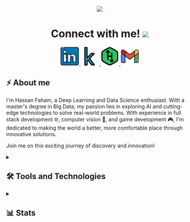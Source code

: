 <p align="center">
  <img src="https://capsule-render.vercel.app/api?type=waving&height=150&color=gradient&text=Hey%20there%20👋,%20I'm%20Hassan%20Faham!&section=header&reversal=true&fontAlign=48&animation=fadeIn&fontAlignY=34&fontSize=40"/> 
</p>

<h1 align="center">
  Connect with me! <img src="https://media.giphy.com/media/mGcNjsfWAjY5AEZNw6/giphy.gif" width="50">
</h1>

<p align="center">
<a href="https://www.linkedin.com/in/hassan-faham">
  <img height="50" src="https://github.com/hassanfaham/hassanfaham/blob/main/assets/linkedin.svg"/>
</a>
<a href="https://www.kaggle.com/rikarikun">
  <img height="50" src="https://github.com/hassanfaham/hassanfaham/blob/main/assets/kaggle.svg"/>
</a>
<a href="https://www.hackerrank.com/profile/rikari_kun">
  <img height="50" src="https://github.com/hassanfaham/hassanfaham/blob/main/assets/hackerrank.svg"/>
</a>
<a href="mailto:hassanfaham789@gmail.com">
  <img height="50" src="https://github.com/hassanfaham/hassanfaham/blob/main/assets/google-mail.svg"/>
</a>

<h2>⚡️ About me </h2>
    <p>I'm Hassan Faham, a Deep Learning and Data Science enthusiast. With a master's degree in Big Data, my passion lies in exploring AI and cutting-edge technologies to solve real-world problems. With experience in full stack development 🌐, computer vision 🤖, and game development 🎮, I'm dedicated to making the world a better, more comfortable place through innovative solutions.</p>
    <p>Join me on this exciting journey of discovery and innovation!</p>


<details> 
  <summary><h2>🛠️ Tools and Technologies</h2></summary>
  <!-- Some badges are from https://github.com/Ileriayo/markdown-badges -->

  <h3>👨‍💻 Programming and Markup Languages</h3>

  <p>
      <a href=""><img alt="C#" src="https://custom-icon-badges.demolab.com/badge/C%23-68217A.svg?logo=cs2&logoColor=white"></a>
      <a href=""><img alt="CSS" src="https://img.shields.io/badge/CSS-1572B6.svg?logo=css3&logoColor=white"></a>
      <a href="l"><img alt="HTML" src="https://img.shields.io/badge/HTML-E34F26.svg?logo=html5&logoColor=white"></a>
      <a href=""><img alt="Java" src="https://custom-icon-badges.demolab.com/badge/Java-007396.svg?logo=java&logoColor=white"></a>
      <a href=""><img alt="JavaScript" src="https://img.shields.io/badge/JavaScript-F7DF1E.svg?logo=javascript&logoColor=black"></a>
      <a href=""><img alt="LaTeX" src="https://img.shields.io/badge/LaTeX-008080.svg?logo=LaTeX&logoColor=white"></a>
      <a href=""><img alt="Python" src="https://img.shields.io/badge/Python-14354C.svg?logo=python&logoColor=white"></a>
      <a href=""><img alt="R" src="https://img.shields.io/badge/R-276DC3.svg?logo=r&logoColor=white"></a>
      <a href=""><img alt="SQL" src="https://custom-icon-badges.demolab.com/badge/SQL-025E8C.svg?logo=database&logoColor=white"></a>
      <a href=""><img alt="TypeScript" src="https://img.shields.io/badge/TypeScript-007ACC.svg?logo=typescript&logoColor=white"></a>
  </p>

  <h3>🖥️/🕹️ Web and game Development</h3>

  <p>
      <a href="#"><img alt="Bootstrap" src="https://img.shields.io/badge/Bootstrap-7952B3.svg?logo=bootstrap&logoColor=white"></a>
      <a href="#"><img alt="Express.js" src="https://img.shields.io/badge/Express.js-404d59.svg?logo=express&logoColor=white"></a>
      <a href="#"><img alt="Flask" src="https://img.shields.io/badge/Flask-000000.svg?logo=flask&logoColor=white"></a>
      <a href="#"><img alt="Django" src="https://img.shields.io/badge/Django-092E20.svg?logo=django&logoColor=white"></a>
      <a href="#"><img alt="Node.js" src="https://img.shields.io/badge/Node.js-43853D.svg?logo=node.js&logoColor=white"></a>
      <a href="#"><img alt="npm" src="https://img.shields.io/badge/npm-CB3837.svg?logo=npm&logoColor=white"></a>
      <a href="#"><img alt="Angular" src="https://img.shields.io/badge/Angular-DD0031.svg?logo=angular&logoColor=white"></a>
      <a href="#"><img alt="Angular Material" src="https://img.shields.io/badge/Angular%20Material-009688.svg?logo=angular&logoColor=white"></a>
      <a href="#"><img alt="Angular CLI" src="https://img.shields.io/badge/Angular%20CLI-DD0031.svg?logo=angular&logoColor=white"></a>
      <a href="#"><img alt="MongoDB Compass" src="https://img.shields.io/badge/MongoDB%20Compass-47A248.svg?logo=mongodb&logoColor=white"></a>
      <a href="#"><img alt="Mongoose" src="https://img.shields.io/badge/Mongoose-880000.svg?logo=mongoose&logoColor=white"></a>
      <a href="#"><img alt="FastAPI" src="https://img.shields.io/badge/FastAPI-009688.svg?logo=fastapi&logoColor=white"></a>
      <a href="#"><img alt="Unity" src="https://img.shields.io/badge/Unity-000000.svg?logo=unity&logoColor=white"></a>
      <a href="#"><img alt="Unity Plastic SCM" src="https://img.shields.io/badge/Unity%20Plastic%20SCM-005B9A.svg?logo=plastic-scm&logoColor=white"></a>
  </p>

  <h3>🗄️ Databases</h3>

  <p>
      <a href="#"><img alt="MongoDB" src ="https://img.shields.io/badge/MongoDB-4ea94b.svg?logo=mongodb&logoColor=white"></a>
      <a href="#"><img alt="MySQL" src="https://img.shields.io/badge/MySQL-00f.svg?logo=mysql&logoColor=white"></a>
      <a href="#"><img alt="Oracle" src ="https://img.shields.io/badge/Oracle-F00000.svg?logo=oracle&logoColor=white"></a>
      <a href="#"><img alt="PostgreSQL" src ="https://img.shields.io/badge/PostgreSQL-316192.svg?logo=postgresql&logoColor=white"></a>
      <a href="#"><img alt="SQLite" src ="https://img.shields.io/badge/SQLite-07405e.svg?logo=sqlite&logoColor=white"></a>
  </p>

  <h3>📊 Data Visualization</h3>

  <p>
      <a href="#"><img alt="Tableau" src="https://img.shields.io/badge/Tableau-E97627.svg?logo=tableau&logoColor=white"></a>
      <a href="#"><img alt="Excel" src="https://img.shields.io/badge/Excel-217346.svg?logo=microsoft-excel&logoColor=white"></a>
      <a href="#"><img alt="ggplot" src="https://img.shields.io/badge/ggplot-3A3A3A.svg?logo=R&logoColor=white"></a>
      <a href="#"><img alt="Matplotlib/Seaborn" src="https://img.shields.io/badge/Matplotlib%2FSeaborn-377EB8.svg?logo=python&logoColor=white"></a>
  </p>

  <h3>🧠 Machine Learning and AI</h3>

  <p>
      <a href="#"><img alt="PyTorch" src="https://img.shields.io/badge/PyTorch-EE4C2C.svg?logo=pytorch&logoColor=white"></a>
      <a href="#"><img alt="Ultralytics YOLO" src="https://img.shields.io/badge/Ultralytics%20YOLO-589636.svg?logo=youtube&logoColor=white"></a>
      <a href="#"><img alt="ML-Agents Toolkit" src="https://img.shields.io/badge/ML--Agents%20Toolkit-FFA500.svg?logo=machine-learning&logoColor=white"></a>
      <a href="#"><img alt="TensorFlow" src="https://img.shields.io/badge/TensorFlow-FF6F00.svg?logo=tensorflow&logoColor=white"></a>
      <a href="#"><img alt="Keras" src="https://img.shields.io/badge/Keras-D00000.svg?logo=keras&logoColor=white"></a>
  </p>

  <h3>💻 Other Tools and Technologies</h3>

  <p>
      <a href="#"><img alt="Android Studio" src="https://img.shields.io/badge/Android%20Studio-008678.svg?logo=android-studio&logoColor=white"></a>
      <a href="#"><img alt="Dbeaver" src="https://custom-icon-badges.demolab.com/badge/-Dbeaver-372923?logo=dbeaver-mono&logoColor=white"></a>
      <a href="#"><img alt="Discord" src="https://img.shields.io/badge/-Discord-5865F2.svg?logo=discord&logoColor=white"></a>
      <a href="#"><img alt="Git" src="https://img.shields.io/badge/Git-F05033.svg?logo=git&logoColor=white"></a>
      <a href="#"><img alt="GitHub Desktop" src="https://img.shields.io/badge/GitHub%20Desktop-8034A9.svg?logo=github&logoColor=white"></a>
      <a href="#"><img alt="Google Sheets" src="https://img.shields.io/badge/Sheets-34A853.svg?logo=google%20sheets&logoColor=white"></a>
      <a href="#"><img alt="Postman" src="https://img.shields.io/badge/Postman-FF6C37?logo=postman&logoColor=white"></a>
      <a href="#"><img alt="Visual Studio Code" src="https://img.shields.io/badge/Visual%20Studio%20Code-0078d7.svg?logo=visual-studio-code&logoColor=white"></a>
      <a href="#"><img alt="Docker" src="https://img.shields.io/badge/Docker-2496ED.svg?logo=docker&logoColor=white"></a>
      <a href="#"><img alt="Heroku" src="https://img.shields.io/badge/Heroku-430098.svg?logo=heroku&logoColor=white"></a>
      <a href="#"><img alt="Kubernetes" src="https://img.shields.io/badge/Kubernetes-326CE5.svg?logo=kubernetes&logoColor=white"></a>
      <a href="#"><img alt="Jupyter Notebooks" src="https://img.shields.io/badge/Jupyter%20Notebooks-F37626.svg?logo=jupyter&logoColor=white"></a>
  </p>
</details>

<details> 
  <summary><h2>📊 Stats </h2></summary>

  <h3>💻 GitHub Profile Stats</h3>

  | <a href="https://github.com/anuraghazra/github-readme-stats"><img align="center" src="https://github-readme-stats.vercel.app/api?username=hassanfaham&show_icons=true&include_all_commits=true&theme=react&border=61dafb&hide_border=true" alt="Anurag's github stats" /></a> | <a href="https://github.com/anuraghazra/github-readme-stats"><img align="center" src="https://github-readme-stats.vercel.app/api/top-langs/?username=hassanfaham&layout=compact&theme=react&border=61dafb&hide_border=true" /></a> |
| ------------- | ------------- |

  <br/>

  <b>Note:</b> Top languages is only a metric of the languages my public code consists of and doesn't reflect experience or skill level.-->
  




</details>
